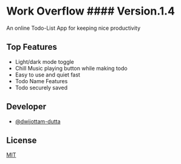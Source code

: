 
# Work Overflow  #### Version.1.4

An online Todo-List App for keeping nice productivity


## Top Features

- Light/dark mode toggle
- Chill Music playing button while making todo
- Easy to use and quiet fast
- Todo Name Features
- Todo securely saved

  
## Developer

- [@dwijottam-dutta](https://github.com/Dwijottam-Dutta)

  
## License

[MIT](https://choosealicense.com/licenses/mit/)

  
